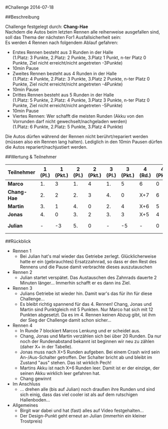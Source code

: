 #Challenge 2014-07-18

##Beschreibung

Challenge festgelegt durch: **Chang-Hae**<br>
Nachdem die Autos beim letzten Rennen alle reihenweise ausgefallen sind, soll das Thema der nächsten For1 Ausfallsicherheit sein:<br>
Es werden 4 Rennen nach folgendem Ablauf gefahren:

* Erstes Rennen besteht aus 3 Runden in der Halle<br>(1.Platz: 3 Punkte, 2.Platz: 2 Punkte, 3.Platz 1 Punkt, n-ter Platz 0 Punkte, Ziel nicht erreicht/nicht angetreten -3Punkte)
 * 10min Pause
* Zweites Rennen besteht aus 4 Runden in der Halle<br>(1.Platz: 4 Punkte, 2.Platz: 3 Punkte, 3.Platz 2 Punkte, n-ter Platz 0 Punkte, Ziel nicht erreicht/nicht angetreten -4Punkte)
 * 10min Pause
* Drittes Rennen besteht aus 5 Runden in der Halle<br>(1.Platz: 5 Punkte, 2.Platz: 4 Punkte, 3.Platz 3 Punkte, n-ter Platz 0 Punkte, Ziel nicht erreicht/nicht angetreten -5Punkte)
 * 10min Pause
* Viertes Rennen: Wer schafft die meisten Runden (Akku von den Vorrunden darf nicht gewechselt/nachgeladen werden)<br>(1.Platz: 6 Punkte, 2.Platz: 5 Punkte, 3.Platz 4 Punkte)

Die Autos dürfen während der Rennen nicht berührt/repariert werden (müssen also ein Rennen lang halten). Lediglich in den 10min Pausen dürfen die Autos repariert/nachjustiert werden.

##Wertung & Teilnehmer

Teilnehmer    | 1 (Pl.) | 1 (Pkt.) | 2 (Pl.) | 2 (Pkt.) | 3 (Pl.) | 3 (Pkt.) | 4 (Rd.) | 4 (Pkt.) | Ges. (Pl.) | Ges. (Pkt.) | Punkte | Boni  
------------- | ------- | -------- | ------- | -------- | ------- | -------- | ------- | -------- | ---------- | ----------- | ------ | ------
**Marco**     | 1.      | 3        | 1.      | 4        | 1.      | 5        | 6       | 0        | 1.         | 12          | 4      |        
**Chang-Hae** | 2.      | 2        | 2.      | 3        | 4.      | 0        | X+7     | 6        | 2.         | 11          | 2      |         
**Martin**    | 3.      | 1        | 4.      | 0        | 2.      | 4        | X+6     | 5        | 3.         | 10          | 1      |        
**Jonas**     | 4.      | 0        | 3.      | 2        | 3.      | 3        | X+5     | 4        | 4.         | 9           | 0      |        
**Julian**    | -       | -3       | 5.      | 0        | -       | -5       | -       | 0        | 5.         | -8          | 0      | + 1 (Design)      

##Rückblick
* Rennen 1
  * Bei Julian hat's mal wieder das Getriebe zerlegt. Glücklicherweise hatte er ein (gebrauchtes) Ersatzzahnrad, so dass er den Rest des Rennens und die Pause damit verbrachte dieses auszutauschen
* Rennen 2
  * Julian startet verspätet. Das Austauschen des Zahnrads dauerte 2 Minuten länger... Immerhin schafft er es dann ins Ziel.
* Rennen 3
  * Julians Getriebe ist wieder hin. Damit war's das für ihn für diese Challenge...
  * Es bleibt richtig spannend für das 4. Rennen! Chang, Jonas und Martin sind Punktgleich mit 5 Punkten. Nur Marco hat sich mit 12 Punkten abgesetzt. Da es im 4. Rennen keinen Abzug gibt, ist ihm der Sieg der Challenge damit schon sicher...
* Rennen 4
  * In Runde 7 blockiert Marcos Lenkung und er scheidet aus.
  * Chang, Jonas und Martin verzählen sich bei über 20 Runden. Da nur noch der Rundenabstand bekannt ist beginnen wir neu zu zählen (daher X+ in der Tabelle).
  * Jonas muss nach X+5 Runden aufgeben. Bei einem Crash wird sein An-/Aus-Schalter getroffen. Der Schalter bricht ab und bleibt im Zustand "aus" stehen. Das ist wirklich Pech!
  * Martins Akku ist nach X+6 Runden leer. Damit ist er der einzige, der seinen Akku wirklich leer gefahren hat.
  * Chang gewinnt
* Im Anschluss
  * ... drehen alle (bis auf Julian) noch draußen ihre Runden und sind sich einig, dass das viel cooler ist als auf dem rutschigen Hallenboden...
* Allgemeines
  * Birgit war dabei und hat (fast) alles auf Video festgehalten...
  * Der Design-Punkt geht erneut an Julian (immerhin ein kleiner Trostpreis)

